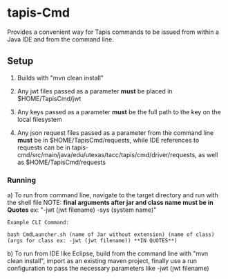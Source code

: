 # tapis-Cmd

Provides a convenient way for Tapis commands to be issued from within a Java IDE and from the command line.

## Setup

1. Builds with "mvn clean install"

2. Any jwt files passed as a parameter **must** be placed in $HOME/TapisCmd/jwt

3. Any keys passed as a parameter **must** be the full path to the key on the local filesystem  

4. Any json request files passed as a parameter from the command line **must** be in $HOME/TapisCmd/requests,
   while IDE references to requests can be in tapis-cmd/src/main/java/edu/utexas/tacc/tapis/cmd/driver/requests,
   as well as $HOME/TapisCmd/requests

### Running

a) To run from command line, navigate to the target directory and run with the shell file 
	NOTE: **final arguments after jar and class name must be in Quotes** 
              ex: "-jwt (jwt filename) -sys (system name)"

	Example CLI Command: 
	
	bash CmdLauncher.sh (name of Jar without extension) (name of class) (args for class ex: -jwt (jwt filename)) **IN QUOTES**)

b) To run from IDE like Eclipse, build from the command line with "mvn clean install", import as an existing maven project,
     finally use a run configuration to pass the necessary parameters like -jwt (jwt filename)
